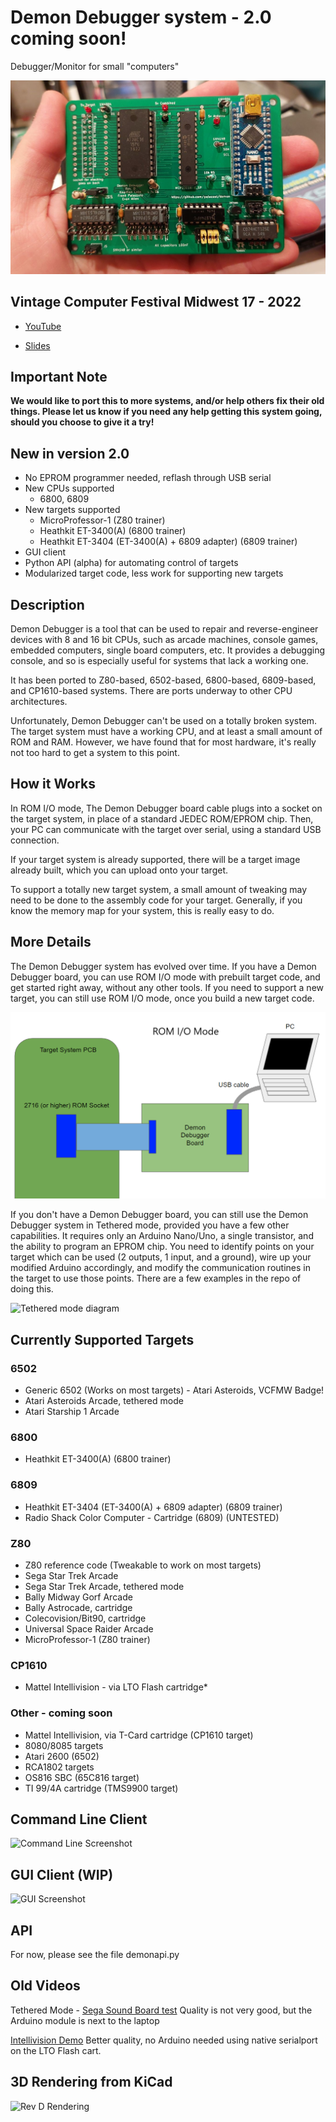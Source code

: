 # Demon Debugger system - 2.0 coming soon!

Debugger/Monitor for small "computers"

![RevD Photo](img/RevD.jpg "RevD Photo")

## Vintage Computer Festival Midwest 17 - 2022

- [YouTube](https://youtu.be/M9XML7viIT8)

- [Slides](doc/DD_Presentation-VCFMW_2022.pdf)

## Important Note

**We would like to port this to more systems, and/or help others fix their old things. Please let us know if you need any help getting this system going, should you choose to give it a try!**

## New in version 2.0

* No EPROM programmer needed, reflash through USB serial
* New CPUs supported
  * 6800, 6809
* New targets supported
  * MicroProfessor-1 (Z80 trainer)
  * Heathkit ET-3400(A) (6800 trainer)
  * Heathkit ET-3404 (ET-3400(A) + 6809 adapter) (6809 trainer)
* GUI client
* Python API (alpha) for automating control of targets
* Modularized target code, less work for supporting new targets

## Description

Demon Debugger is a tool that can be used to repair and reverse-engineer devices with 8 and 16 bit CPUs, such as arcade machines, console games, embedded computers, single board computers, etc.  It provides a debugging console, and so is especially useful for systems that lack a working one.

It has been ported to Z80-based, 6502-based, 6800-based, 6809-based, and CP1610-based systems.  There are ports underway to other CPU architectures.

Unfortunately, Demon Debugger can't be used on a totally broken system.  The target system must have a working CPU, and at least a small amount of ROM and RAM.  However, we have found that for most hardware, it's really not too hard to get a system to this point.

## How it Works

In ROM I/O mode, The Demon Debugger board cable plugs into a socket on the target system, in place of a standard JEDEC ROM/EPROM chip.  Then, your PC can communicate with the target over serial, using a standard USB connection.

If your target system is already supported, there will be a target image already built, which you can upload onto your target.  

To support a totally new target system, a small amount of tweaking may need to be done to the assembly code for your target. Generally, if you know the memory map for your system, this is really easy to do.

## More Details

The Demon Debugger system has evolved over time.  If you have a Demon Debugger board, you can use ROM I/O mode with prebuilt target code, and get started right away, without any other tools.  If you need to support a new target, you can still use ROM I/O mode, once you build a new target code.

![Rom I/O mode diagram](img/RomIOMode.png "Rom I/O mode diagram")

If you don't have a Demon Debugger board, you can still use the Demon Debugger system in Tethered mode, provided you have a few other capabilities.  It requires only an Arduino Nano/Uno, a single transistor, and the ability to program an EPROM chip.  You need to identify points on your target which can be used (2 outputs, 1 input, and a ground), wire up your modified Arduino accordingly, and modify the communication routines in the target to use those points.  There are a few examples in the repo of doing this.

![Tethered mode diagram](img/TetheredMode.png "Tethered mode diagram")

## Currently Supported Targets

### 6502

* Generic 6502 (Works on most targets) - Atari Asteroids, VCFMW Badge!
* Atari Asteroids Arcade, tethered mode
* Atari Starship 1 Arcade

### 6800

* Heathkit ET-3400(A) (6800 trainer)

### 6809

* Heathkit ET-3404 (ET-3400(A) + 6809 adapter) (6809 trainer)
* Radio Shack Color Computer - Cartridge (6809) (UNTESTED)

### Z80

* Z80 reference code (Tweakable to work on most targets)
* Sega Star Trek Arcade
* Sega Star Trek Arcade, tethered mode
* Bally Midway Gorf Arcade 
* Bally Astrocade, cartridge
* Colecovision/Bit90, cartridge
* Universal Space Raider Arcade
* MicroProfessor-1 (Z80 trainer)

### CP1610

* Mattel Intellivision - via LTO Flash cartridge*

### Other - coming soon

* Mattel Intellivision, via T-Card cartridge (CP1610 target)
* 8080/8085 targets
* Atari 2600 (6502)
* RCA1802 targets
* OS816 SBC (65C816 target)
* TI 99/4A cartridge (TMS9900 target)

## Command Line Client

![Command Line Screenshot](img/demon_screen.png "Command Line Screenshot")

## GUI Client (WIP)

![GUI Screenshot](img/DemonDebuggerGUI.png "GUI Screenshot")

## API

For now, please see the file demonapi.py

## Old Videos

Tethered Mode - [Sega Sound Board test](https://www.youtube.com/watch?v=uYlbb8uPjoU) Quality is not very good, but the Arduino module is next to the laptop

[Intellivision Demo](https://www.youtube.com/watch?v=_8YfCMpHLhY) Better quality, no Arduino needed using native serialport on the LTO Flash cart.

## 3D Rendering from KiCad

![Rev D Rendering](img/RevDRender.png "Rev D Rendering")
